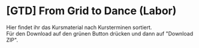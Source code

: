 # [GTD] From Grid to Dance (Labor)

Hier findet ihr das Kursmaterial nach Kursterminen sortiert.<br />
Für den Download auf den grünen Button drücken und dann auf "Download ZIP".
